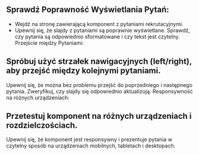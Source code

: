 ## Sprawdź Poprawność Wyświetlania Pytań:

- Wejdź na stronę zawierającą komponent z pytaniami rekrutacyjnymi.
- Upewnij się, że slajdy z pytaniami są poprawnie wyświetlane.
Sprawdź, czy pytania są odpowiednio sformatowane i czy tekst jest czytelny.
Przejście między Pytaniami:

## Spróbuj użyć strzałek nawigacyjnych (left/right), aby przejść między kolejnymi pytaniami.
Upewnij się, że można bez problemu przejść do poprzedniego i następnego pytania.
Zweryfikuj, czy slajdy się odpowiednio aktualizują.
Responsywność na różnych urządzeniach:

## Przetestuj komponent na różnych urządzeniach i rozdzielczościach.
Upewnij się, że komponent jest responsywny i prezentuje pytania w czytelny sposób na urządzeniach mobilnych, tabletach i desktopach.